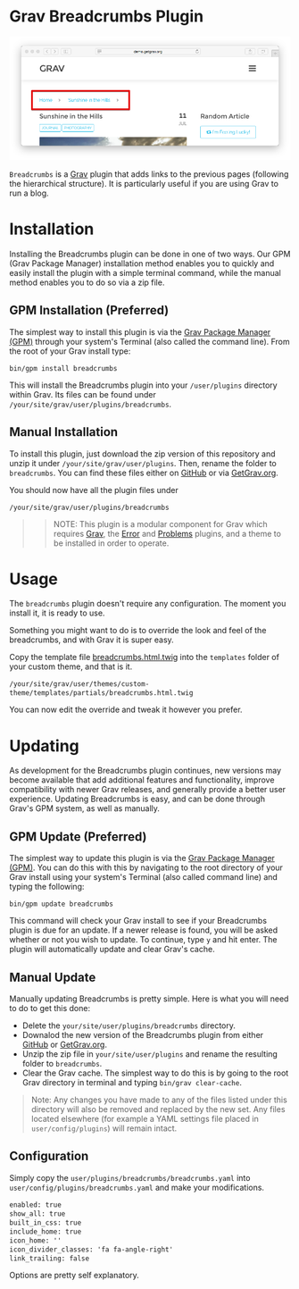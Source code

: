 # Grav Breadcrumbs Plugin

![Breadcrumbs](assets/readme_1.png)

`Breadcrumbs` is a [Grav](http://github.com/getgrav/grav) plugin that adds links to the previous pages (following the hierarchical structure).
It is particularly useful if you are using Grav to run a blog.

# Installation

Installing the Breadcrumbs plugin can be done in one of two ways. Our GPM (Grav Package Manager) installation method enables you to quickly and easily install the plugin with a simple terminal command, while the manual method enables you to do so via a zip file.

## GPM Installation (Preferred)

The simplest way to install this plugin is via the [Grav Package Manager (GPM)](http://learn.getgrav.org/advanced/grav-gpm) through your system's Terminal (also called the command line).  From the root of your Grav install type:

    bin/gpm install breadcrumbs

This will install the Breadcrumbs plugin into your `/user/plugins` directory within Grav. Its files can be found under `/your/site/grav/user/plugins/breadcrumbs`.

## Manual Installation

To install this plugin, just download the zip version of this repository and unzip it under `/your/site/grav/user/plugins`. Then, rename the folder to `breadcrumbs`. You can find these files either on [GitHub](https://github.com/getgrav/grav-plugin-breadcrumbs) or via [GetGrav.org](http://getgrav.org/downloads/plugins#extras).

You should now have all the plugin files under

    /your/site/grav/user/plugins/breadcrumbs

>> NOTE: This plugin is a modular component for Grav which requires [Grav](http://github.com/getgrav/grav), the [Error](https://github.com/getgrav/grav-plugin-error) and [Problems](https://github.com/getgrav/grav-plugin-problems) plugins, and a theme to be installed in order to operate.

# Usage

The `breadcrumbs` plugin doesn't require any configuration. The moment you install it, it is ready to use.

Something you might want to do is to override the look and feel of the breadcrumbs, and with Grav it is super easy.

Copy the template file [breadcrumbs.html.twig](templates/partials/breadcrumbs.html.twig) into the `templates` folder of your custom theme, and that is it.

```
/your/site/grav/user/themes/custom-theme/templates/partials/breadcrumbs.html.twig
```

You can now edit the override and tweak it however you prefer.

# Updating

As development for the Breadcrumbs plugin continues, new versions may become available that add additional features and functionality, improve compatibility with newer Grav releases, and generally provide a better user experience. Updating Breadcrumbs is easy, and can be done through Grav's GPM system, as well as manually.

## GPM Update (Preferred)

The simplest way to update this plugin is via the [Grav Package Manager (GPM)](http://learn.getgrav.org/advanced/grav-gpm). You can do this with this by navigating to the root directory of your Grav install using your system's Terminal (also called command line) and typing the following:

    bin/gpm update breadcrumbs

This command will check your Grav install to see if your Breadcrumbs plugin is due for an update. If a newer release is found, you will be asked whether or not you wish to update. To continue, type `y` and hit enter. The plugin will automatically update and clear Grav's cache.

## Manual Update

Manually updating Breadcrumbs is pretty simple. Here is what you will need to do to get this done:

* Delete the `your/site/user/plugins/breadcrumbs` directory.
* Downalod the new version of the Breadcrumbs plugin from either [GitHub](https://github.com/getgrav/grav-plugin-breadcrumbs) or [GetGrav.org](http://getgrav.org/downloads/plugins#extras).
* Unzip the zip file in `your/site/user/plugins` and rename the resulting folder to `breadcrumbs`.
* Clear the Grav cache. The simplest way to do this is by going to the root Grav directory in terminal and typing `bin/grav clear-cache`.

> Note: Any changes you have made to any of the files listed under this directory will also be removed and replaced by the new set. Any files located elsewhere (for example a YAML settings file placed in `user/config/plugins`) will remain intact.

## Configuration

Simply copy the `user/plugins/breadcrumbs/breadcrumbs.yaml` into `user/config/plugins/breadcrumbs.yaml` and make your modifications.

```
enabled: true
show_all: true
built_in_css: true
include_home: true
icon_home: ''
icon_divider_classes: 'fa fa-angle-right'
link_trailing: false
```

Options are pretty self explanatory.
